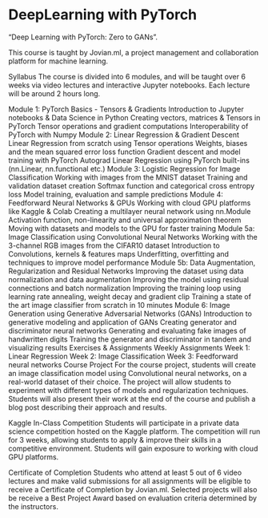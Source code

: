 # DeepLearning with PyTorch
 “Deep Learning with PyTorch: Zero to GANs”. 
 
This course is taught by Jovian.ml, a project management and collaboration platform for machine learning.

Syllabus
The course is divided into 6 modules, and will be taught over 6 weeks via video lectures and interactive Jupyter notebooks. Each lecture will be around 2 hours long.

Module 1: PyTorch Basics - Tensors & Gradients
Introduction to Jupyter notebooks & Data Science in Python
Creating vectors, matrices & Tensors in PyTorch
Tensor operations and gradient computations
Interoperability of PyTorch with Numpy
Module 2: Linear Regression & Gradient Descent
Linear Regression from scratch using Tensor operations
Weights, biases and the mean squared error loss function
Gradient descent and model training with PyTorch Autograd
Linear Regression using PyTorch built-ins (nn.Linear, nn.functional etc.)
Module 3: Logistic Regression for Image Classification
Working with images from the MNIST dataset
Training and validation dataset creation
Softmax function and categorical cross entropy loss
Model training, evaluation and sample predictions
Module 4: Feedforward Neural Networks & GPUs
Working with cloud GPU platforms like Kaggle & Colab
Creating a multilayer neural network using nn.Module
Activation function, non-linearity and universal approximation theorem
Moving with datasets and models to the GPU for faster training
Module 5a: Image Classification using Convolutional Neural Networks
Working with the 3-channel RGB images from the CIFAR10 dataset
Introduction to Convolutions, kernels & features maps
Underfitting, overfitting and techniques to improve model performance
Module 5b: Data Augmentation, Regularization and Residual Networks
Improving the dataset using data normalization and data augmentation
Improving the model using residual connections and batch normalization
Improving the training loop using learning rate annealing, weight decay and gradient clip
Training a state of the art image classifier from scratch in 10 minutes
Module 6: Image Generation using Generative Adversarial Networks (GANs)
Introduction to generative modeling and application of GANs
Creating generator and discriminator neural networks
Generating and evaluating fake images of handwritten digits
Training the generator and discriminator in tandem and visualizing results
Exercises & Assignments
Weekly Assignments
Week 1: Linear Regression
Week 2: Image Classification
Week 3: Feedforward neural networks
Course Project
For the course project, students will create an image classification model using Convolutional neural networks, on a real-world dataset of their choice. The project will allow students to experiment with different types of models and regularization techniques. Students will also present their work at the end of the course and publish a blog post describing their approach and results.

Kaggle In-Class Competition
Students will participate in a private data science competition hosted on the Kaggle platform. The competition will run for 3 weeks, allowing students to apply & improve their skills in a competitive environment. Students will gain exposure to working with cloud GPU platforms.

Certificate of Completion
Students who attend at least 5 out of 6 video lectures and make valid submissions for all assignments will be eligible to receive a Certificate of Completion by Jovian.ml. Selected projects will also be receive a Best Project Award based on evaluation criteria determined by the instructors.
